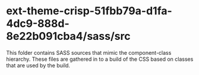 # ext-theme-crisp-51fbb79a-d1fa-4dc9-888d-8e22b091cba4/sass/src

This folder contains SASS sources that mimic the component-class hierarchy. These files
are gathered in to a build of the CSS based on classes that are used by the build.

